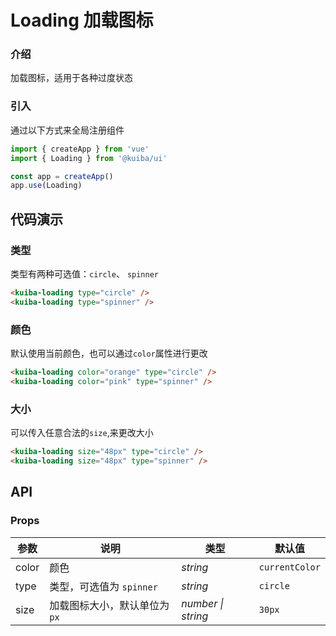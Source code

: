 # Loading 加载图标

### 介绍

加载图标，适用于各种过度状态

### 引入

通过以下方式来全局注册组件

```js
import { createApp } from 'vue'
import { Loading } from '@kuiba/ui'

const app = createApp()
app.use(Loading)
```

## 代码演示

### 类型
类型有两种可选值：`circle`、 `spinner`
```html
<kuiba-loading type="circle" />
<kuiba-loading type="spinner" />
```

### 颜色
默认使用当前颜色，也可以通过`color`属性进行更改
```html
<kuiba-loading color="orange" type="circle" />
<kuiba-loading color="pink" type="spinner" />
```

### 大小
可以传入任意合法的`size`,来更改大小
```html
<kuiba-loading size="48px" type="circle" /> 
<kuiba-loading size="48px" type="spinner" />
```

## API

### Props

| 参数       | 说明                          | 类型               | 默认值     |
| ---------- | ----------------------------- | ------------------ | ---------- |
| color      | 颜色                          | _string_           | `currentColor`  |
| type       | 类型，可选值为 `spinner`      | _string_           | `circle` |
| size       | 加载图标大小，默认单位为 `px` | _number \| string_ | `30px`     |

